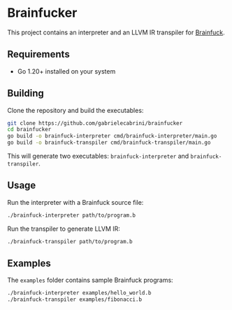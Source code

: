 # Brainfucker

This project contains an interpreter and an LLVM IR transpiler for [Brainfuck](https://wikipedia.org/wiki/Brainfuck).

## Requirements

* Go 1.20+ installed on your system

## Building

Clone the repository and build the executables:

```bash
git clone https://github.com/gabrielecabrini/brainfucker
cd brainfucker
go build -o brainfuck-interpreter cmd/brainfuck-interpreter/main.go
go build -o brainfuck-transpiler cmd/brainfuck-transpiler/main.go
```

This will generate two executables: `brainfuck-interpreter` and `brainfuck-transpiler`.

## Usage

Run the interpreter with a Brainfuck source file:

```bash
./brainfuck-interpreter path/to/program.b
```

Run the transpiler to generate LLVM IR:

```bash
./brainfuck-transpiler path/to/program.b
```

## Examples

The `examples` folder contains sample Brainfuck programs:

```bash
./brainfuck-interpreter examples/hello_world.b
./brainfuck-transpiler examples/fibonacci.b
```
